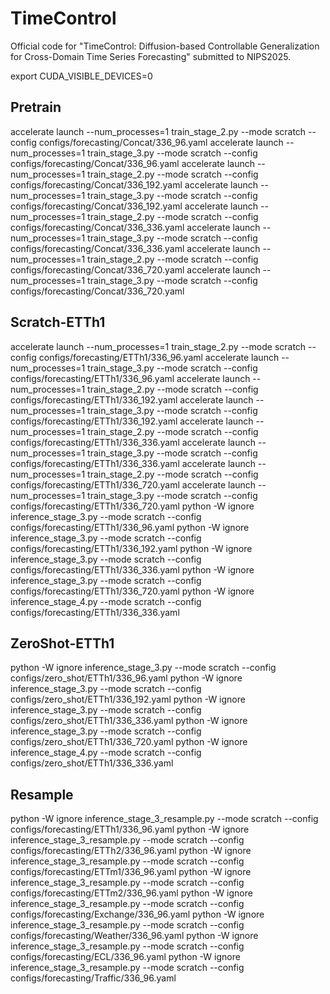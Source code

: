 # TimeControl

Official code for "TimeControl: Diffusion-based Controllable Generalization for Cross-Domain Time Series Forecasting" submitted to NIPS2025.

export CUDA_VISIBLE_DEVICES=0

## Pretrain

accelerate launch --num_processes=1 train_stage_2.py --mode scratch --config configs/forecasting/Concat/336_96.yaml
accelerate launch --num_processes=1 train_stage_3.py --mode scratch --config configs/forecasting/Concat/336_96.yaml
accelerate launch --num_processes=1 train_stage_2.py --mode scratch --config configs/forecasting/Concat/336_192.yaml
accelerate launch --num_processes=1 train_stage_3.py --mode scratch --config configs/forecasting/Concat/336_192.yaml
accelerate launch --num_processes=1 train_stage_2.py --mode scratch --config configs/forecasting/Concat/336_336.yaml
accelerate launch --num_processes=1 train_stage_3.py --mode scratch --config configs/forecasting/Concat/336_336.yaml
accelerate launch --num_processes=1 train_stage_2.py --mode scratch --config configs/forecasting/Concat/336_720.yaml
accelerate launch --num_processes=1 train_stage_3.py --mode scratch --config configs/forecasting/Concat/336_720.yaml

## Scratch-ETTh1

accelerate launch --num_processes=1 train_stage_2.py --mode scratch --config configs/forecasting/ETTh1/336_96.yaml
accelerate launch --num_processes=1 train_stage_3.py --mode scratch --config configs/forecasting/ETTh1/336_96.yaml
accelerate launch --num_processes=1 train_stage_2.py --mode scratch --config configs/forecasting/ETTh1/336_192.yaml
accelerate launch --num_processes=1 train_stage_3.py --mode scratch --config configs/forecasting/ETTh1/336_192.yaml
accelerate launch --num_processes=1 train_stage_2.py --mode scratch --config configs/forecasting/ETTh1/336_336.yaml
accelerate launch --num_processes=1 train_stage_3.py --mode scratch --config configs/forecasting/ETTh1/336_336.yaml
accelerate launch --num_processes=1 train_stage_2.py --mode scratch --config configs/forecasting/ETTh1/336_720.yaml
accelerate launch --num_processes=1 train_stage_3.py --mode scratch --config configs/forecasting/ETTh1/336_720.yaml
python -W ignore inference_stage_3.py --mode scratch --config configs/forecasting/ETTh1/336_96.yaml
python -W ignore inference_stage_3.py --mode scratch --config configs/forecasting/ETTh1/336_192.yaml
python -W ignore inference_stage_3.py --mode scratch --config configs/forecasting/ETTh1/336_336.yaml
python -W ignore inference_stage_3.py --mode scratch --config configs/forecasting/ETTh1/336_720.yaml
python -W ignore inference_stage_4.py --mode scratch --config configs/forecasting/ETTh1/336_336.yaml

## ZeroShot-ETTh1

python -W ignore inference_stage_3.py --mode scratch --config configs/zero_shot/ETTh1/336_96.yaml
python -W ignore inference_stage_3.py --mode scratch --config configs/zero_shot/ETTh1/336_192.yaml
python -W ignore inference_stage_3.py --mode scratch --config configs/zero_shot/ETTh1/336_336.yaml
python -W ignore inference_stage_3.py --mode scratch --config configs/zero_shot/ETTh1/336_720.yaml
python -W ignore inference_stage_4.py --mode scratch --config configs/zero_shot/ETTh1/336_336.yaml

## Resample

python -W ignore inference_stage_3_resample.py --mode scratch --config configs/forecasting/ETTh1/336_96.yaml
python -W ignore inference_stage_3_resample.py --mode scratch --config configs/forecasting/ETTh2/336_96.yaml
python -W ignore inference_stage_3_resample.py --mode scratch --config configs/forecasting/ETTm1/336_96.yaml
python -W ignore inference_stage_3_resample.py --mode scratch --config configs/forecasting/ETTm2/336_96.yaml
python -W ignore inference_stage_3_resample.py --mode scratch --config configs/forecasting/Exchange/336_96.yaml
python -W ignore inference_stage_3_resample.py --mode scratch --config configs/forecasting/Weather/336_96.yaml
python -W ignore inference_stage_3_resample.py --mode scratch --config configs/forecasting/ECL/336_96.yaml
python -W ignore inference_stage_3_resample.py --mode scratch --config configs/forecasting/Traffic/336_96.yaml
